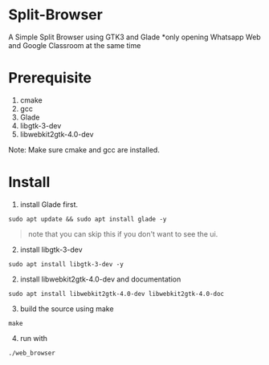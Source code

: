 # Split-Browser
A Simple Split Browser using GTK3 and Glade *only opening Whatsapp Web and Google Classroom at the same time

# Prerequisite

1. cmake
2. gcc
3. Glade
4. libgtk-3-dev
5. libwebkit2gtk-4.0-dev

Note: Make sure cmake and gcc are installed.
# Install

1. install Glade first.

`sudo apt update && sudo apt install glade -y`
> note that you can skip this if you don't want to see the ui.

2. install libgtk-3-dev

`sudo apt install libgtk-3-dev -y`

2. install libwebkit2gtk-4.0-dev and documentation

`sudo apt install libwebkit2gtk-4.0-dev libwebkit2gtk-4.0-doc`

3. build the source using make

`make`

4. run with

`./web_browser`


